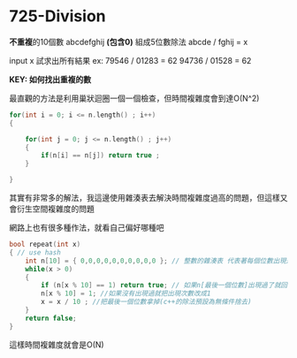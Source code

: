 # 725-Division

**不重複**的10個數 abcdefghij **(包含0)** 組成5位數除法 abcde / fghij = x

input x 試求出所有結果
ex: 
	79546 / 01283 = 62
	94736 / 01528 = 62

**KEY: 如何找出重複的數**

最直觀的方法是利用巢狀迴圈一個一個檢查，但時間複雜度會到達O(N^2)

```C++
for(int i = 0; i <= n.length() ; i++)
{

	for(int j = 0; j <= n.length() ; j++)
	{
		if(n[i] == n[j]) return true ;
	}

}
```
其實有非常多的解法，我這邊使用雜湊表去解決時間複雜度過高的問題，但這樣又會衍生空間複雜度的問題

網路上也有很多種作法，就看自己偏好哪種吧

```C++
bool repeat(int x)
{ // use hash
    int n[10] = { 0,0,0,0,0,0,0,0,0,0 }; // 整數的雜湊表 代表著每個位數出現過的次數
    while(x > 0)
    {
        if (n[x % 10] == 1) return true; // 如果n[最後一個位數]出現過了就回傳有重複
        n[x % 10] = 1; //如果沒有出現過就把出現次數改成1
        x = x / 10 ; //把最後一個位數拿掉(c++的除法預設為無條件捨去)
    }
    return false;
}

```

這樣時間複雜度就會是O(N)
